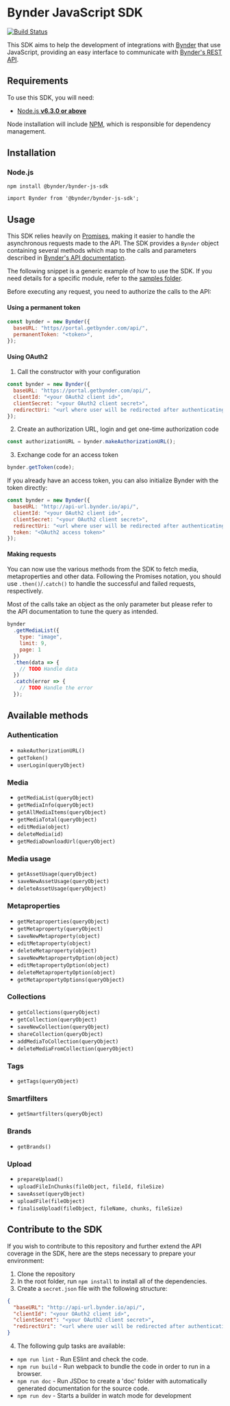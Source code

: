 # Bynder JavaScript SDK

[![Build Status](https://travis-ci.org/Bynder/bynder-js-sdk.svg?branch=master)](https://travis-ci.org/Bynder/bynder-js-sdk)

This SDK aims to help the development of integrations with
[Bynder](https://www.bynder.com/en/) that use JavaScript, providing an easy
interface to communicate with
[Bynder's REST API](https://developer-docs.bynder.com/API/).

## Requirements

To use this SDK, you will need:

- [Node.js **v6.3.0 or above**](https://nodejs.org/)

Node installation will include [NPM](https://www.npmjs.com/), which is
responsible for dependency management.

## Installation

### Node.js

`npm install @bynder/bynder-js-sdk`

`import Bynder from '@bynder/bynder-js-sdk';`

## Usage

This SDK relies heavily on [Promises](https://developers.google.com/web/fundamentals/getting-started/primers/promises),
making it easier to handle the asynchronous requests made to the API. The SDK
provides a `Bynder` object containing several methods which map to the
calls and parameters described in
[Bynder's API documentation](http://docs.bynder.apiary.io/).

The following snippet is a generic example of how to use the SDK. If you need
details for a specific module, refer to the
[samples folder](https://github.com/Bynder/bynder-js-sdk/tree/master/samples).

Before executing any request, you need to authorize the calls to the API:


#### Using a permanent token
```js
const bynder = new Bynder({
  baseURL: "https//portal.getbynder.com/api/",
  permanentToken: "<token>",
});
```

#### Using OAuth2

1. Call the constructor with your configuration

```js
const bynder = new Bynder({
  baseURL: "https://portal.getbynder.com/api/",
  clientId: "<your OAuth2 client id>",
  clientSecret: "<your OAuth2 client secret>",
  redirectUri: "<url where user will be redirected after authenticating>"
});
```

2. Create an authorization URL, login and get one-time authorization code

```js
const authorizationURL = bynder.makeAuthorizationURL();
```

3. Exchange code for an access token

```js
bynder.getToken(code);
```

If you already have an access token, you can also initialize Bynder with the
token directly:

```js
const bynder = new Bynder({
  baseURL: "http://api-url.bynder.io/api/",
  clientId: "<your OAuth2 client id>",
  clientSecret: "<your OAuth2 client secret>",
  redirectUri: "<url where user will be redirected after authenticating>",
  token: "<OAuth2 access token>"
});
```

#### Making requests

You can now use the various methods from the SDK to fetch media, metaproperties
and other data. Following the Promises notation, you should use
`.then()`/`.catch()` to handle the successful and failed requests,
respectively.

Most of the calls take an object as the only parameter but please refer to the
API documentation to tune the query as intended.

```js
bynder
  .getMediaList({
    type: "image",
    limit: 9,
    page: 1
  })
  .then(data => {
    // TODO Handle data
  })
  .catch(error => {
    // TODO Handle the error
  });
```

## Available methods

### Authentication

- `makeAuthorizationURL()`
- `getToken()`
- `userLogin(queryObject)`

### Media

- `getMediaList(queryObject)`
- `getMediaInfo(queryObject)`
- `getAllMediaItems(queryObject)`
- `getMediaTotal(queryObject)`
- `editMedia(object)`
- `deleteMedia(id)`
- `getMediaDownloadUrl(queryObject)`

### Media usage

- `getAssetUsage(queryObject)`
- `saveNewAssetUsage(queryObject)`
- `deleteAssetUsage(queryObject)`

### Metaproperties

- `getMetaproperties(queryObject)`
- `getMetaproperty(queryObject)`
- `saveNewMetaproperty(object)`
- `editMetaproperty(object)`
- `deleteMetaproperty(object)`
- `saveNewMetapropertyOption(object)`
- `editMetapropertyOption(object)`
- `deleteMetapropertyOption(object)`
- `getMetapropertyOptions(queryObject)`

### Collections

- `getCollections(queryObject)`
- `getCollection(queryObject)`
- `saveNewCollection(queryObject)`
- `shareCollection(queryObject)`
- `addMediaToCollection(queryObject)`
- `deleteMediaFromCollection(queryObject)`

### Tags

- `getTags(queryObject)`

### Smartfilters

- `getSmartfilters(queryObject)`

### Brands

- `getBrands()`

### Upload

- `prepareUpload()`
- `uploadFileInChunks(fileObject, fileId, fileSize)`
- `saveAsset(queryObject)`
- `uploadFile(fileObject)`
- `finaliseUpload(fileObject, fileName, chunks, fileSize)`

## Contribute to the SDK

If you wish to contribute to this repository and further extend the API coverage in the SDK, here
are the steps necessary to prepare your environment:

1. Clone the repository
2. In the root folder, run `npm install` to install all of the dependencies.
3. Create a `secret.json` file with the following structure:

```json
{
  "baseURL": "http://api-url.bynder.io/api/",
  "clientId": "<your OAuth2 client id>",
  "clientSecret": "<your OAuth2 client secret>",
  "redirectUri": "<url where user will be redirected after authenticating>"
}
```

4. The following gulp tasks are available:

- `npm run lint` - Run ESlint and check the code.
- `npm run build` - Run webpack to bundle the code in order to run in a browser.
- `npm run doc` - Run JSDoc to create a 'doc' folder with automatically generated documentation for the source code.
- `npm run dev` - Starts a builder in watch mode for development
